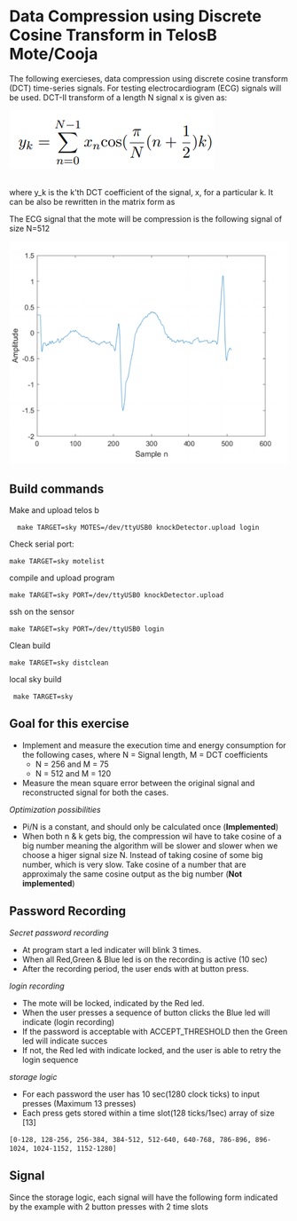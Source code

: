 # Data Compression using Discrete Cosine Transform in TelosB Mote/Cooja #
The following exercieses, data compression using discrete cosine transform (DCT) time-series signals. For testing electrocardiogram (ECG) signals will be
used. DCT-II transform of a length N signal x is given as:

![Screenshot](images/formular.PNG)

<br/>
where y_k is the k'th DCT coefficient of the signal, x, for a particular k. It can be also
be rewritten in the matrix form as

The ECG signal that the mote will be compression is the following signal of size N=512

![Screenshot](images/ecg.PNG)

## Build commands ##
Make and upload telos b
```
  make TARGET=sky MOTES=/dev/ttyUSB0 knockDetector.upload login
```
 Check serial port:
```
make TARGET=sky motelist
```
compile and upload program
```
make TARGET=sky PORT=/dev/ttyUSB0 knockDetector.upload
```
ssh on the sensor
```
make TARGET=sky PORT=/dev/ttyUSB0 login
```
Clean build
```
make TARGET=sky distclean
```
local sky build

```
 make TARGET=sky
```


## Goal for this exercise

* Implement and measure the execution time and energy consumption for the following cases, where N = Signal length, M = DCT coefficients 
  * N = 256 and M = 75
  * N = 512 and M = 120
*  Measure the mean square error between the original signal and reconstructed signal for both the cases.

*Optimization possibilities*
* Pi/N is a constant, and should only be calculated once (**Implemented**)
* When both n & k gets big, the compression wil have to take cosine of a big number meaning the algorithm will be slower and slower when we choose a higer signal size N. Instead of taking cosine of some big number, which is very slow. Take cosine of a number that are approximaly the same cosine output as the big number (**Not implemented**) 


## Password Recording ##
*Secret password recording*
* At program start a led indicater will blink 3 times.
* When all Red,Green & Blue led is on the recording is active (10 sec)
* After the recording period, the user ends with at button press.

*login recording*
* The mote will be locked, indicated by the Red led.
* When the user presses a sequence of button clicks the Blue led will indicate (login recording)
* If the password is acceptable with ACCEPT_THRESHOLD then the Green led will indicate succes
* If not, the Red led with indicate locked, and the user is able to retry the login sequence

*storage logic*

* For each password the user has 10 sec(1280 clock ticks) to input presses (Maximum 13 presses)
* Each press gets stored within a time slot(128 ticks/1sec)   array of size [13]


```
[0-128, 128-256, 256-384, 384-512, 512-640, 640-768, 786-896, 896-1024, 1024-1152, 1152-1280]
```


## Signal ##
Since the storage logic, each signal will have the following form indicated by the example with 2 button presses with 2 time slots


